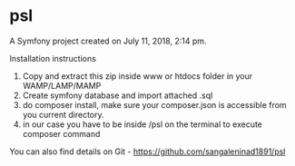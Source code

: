 psl
===

A Symfony project created on July 11, 2018, 2:14 pm.


Installation instructions
1. Copy and extract this zip inside www or htdocs folder in your WAMP/LAMP/MAMP
2. Create symfony database and import attached .sql
3. do composer install, make sure your composer.json is accessible from you current directory.
4. in our case you have to be inside /psl on the terminal to execute composer command


You can also find details on Git - https://github.com/sangaleninad1891/psl

 